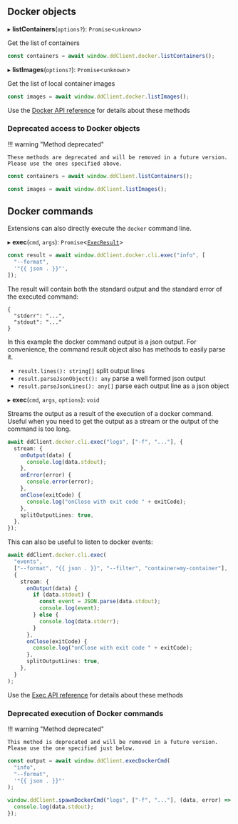 ## Docker objects

▸ **listContainers**(`options?`): `Promise`<`unknown`\>

Get the list of containers

```typescript
const containers = await window.ddClient.docker.listContainers();
```

▸ **listImages**(`options?`): `Promise`<`unknown`\>

Get the list of local container images

```typescript
const images = await window.ddClient.docker.listImages();
```

Use the [Docker API reference](reference/interfaces/Docker.md) for details about these methods

### Deprecated access to Docker objects

!!! warning "Method deprecated"

    These methods are deprecated and will be removed in a future version. Please use the ones specified above.

```typescript
const containers = await window.ddClient.listContainers();

const images = await window.ddClient.listImages();
```

## Docker commands

Extensions can also directly execute the `docker` command line.

▸ **exec**(`cmd`, `args`): `Promise`<[`ExecResult`](reference/interfaces/ExecResult.md)\>

```typescript
const result = await window.ddClient.docker.cli.exec("info", [
  "--format",
  '"{{ json . }}"',
]);
```

The result will contain both the standard output and the standard error of the executed command:

```
{
  "stderr": "...",
  "stdout": "..."
}
```

In this example the docker command output is a json output.
For convenience, the command result object also has methods to easily parse it.

- `result.lines(): string[]` split output lines
- `result.parseJsonObject(): any` parse a well formed json output
- `result.parseJsonLines(): any[]` parse each output line as a json object

▸ **exec**(`cmd`, `args`, `options`): `void`

Streams the output as a result of the execution of a docker command.
Useful when you need to get the output as a stream or the output of the command is too long.

```typescript linenums="1"
await ddClient.docker.cli.exec("logs", ["-f", "..."], {
  stream: {
    onOutput(data) {
      console.log(data.stdout);
    },
    onError(error) {
      console.error(error);
    },
    onClose(exitCode) {
      console.log("onClose with exit code " + exitCode);
    },
    splitOutputLines: true,
  },
});
```

This can also be useful to listen to docker events:

```typescript linenums="1"
await ddClient.docker.cli.exec(
  "events",
  ["--format", "{{ json . }}", "--filter", "container=my-container"],
  {
    stream: {
      onOutput(data) {
        if (data.stdout) {
          const event = JSON.parse(data.stdout);
          console.log(event);
        } else {
          console.log(data.stderr);
        }
      },
      onClose(exitCode) {
        console.log("onClose with exit code " + exitCode);
      },
      splitOutputLines: true,
    },
  }
);
```

Use the [Exec API reference](reference/interfaces/Exec.md) for details about these methods

### Deprecated execution of Docker commands

!!! warning "Method deprecated"

    This method is deprecated and will be removed in a future version. Please use the one specified just below.

```typescript
const output = await window.ddClient.execDockerCmd(
  "info",
  "--format",
  '"{{ json . }}"'
);

window.ddClient.spawnDockerCmd("logs", ["-f", "..."], (data, error) => {
  console.log(data.stdout);
});
```
